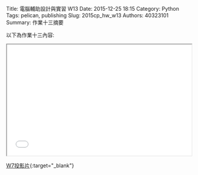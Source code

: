 Title: 電腦輔助設計與實習  W13
Date: 2015-12-25 18:15
Category: Python
Tags: pelican, publishing
Slug: 2015cp_hw_w13
Authors: 40323101
Summary: 作業十三摘要

以下為作業十三內容:

<iframe src="40323101_cp_w7_p.html" width="500" height="300"></iframe>

[W7投影片](40323101_cp_w7_p.html){:target="_blank"}




